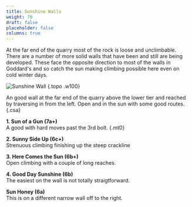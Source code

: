 ```yaml
---
title: Sunshine Walls
weight: 70
draft: false
placeholder: false
columns: true
---
```



At the far end of the quarry most of the rock is loose and unclimbable. There are a number of more solid walls that have been and still are being developed. These face the opposite direction to most of the walls in Goddard's and so catch the sun making climbing possible here even on cold winter days.

![Sunshine Wall](/img/peak/stoney/sunshine.jpg)
{.topo .w100}

An good wall at the far end of the quarry above the lower tier and reached by traversing in from the left. Open and in the sun with some good routes.
{.csa}


**1. Sun of a Gun (7a+)**  
A good with hard moves past the 3rd bolt.
{.mt0}

**2. Sunny Side Up (6c+)**  
Strenuous climbing finishing up the steep crackline

**3. Here Comes the Sun (6b+)**  
Open climbing with a couple of long reaches.

**4. Good Day Sunshine (6b)**  
The easiest on the wall is not totally straigtforward.

**Sun Honey (6a)**  
This is on a different narrow wall off to the right.

